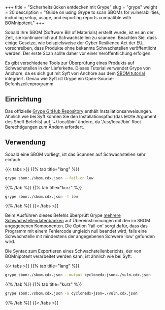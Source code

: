 +++
title = "Sicherheitslücken entdecken mit Grype"
slug = "grype"
weight = 20
description = "Guide on using Grype to scan SBOMs for vulnerabilities, including setup, usage, and exporting reports compatible with BOMnipotent."
+++

Sobald Ihre SBOM (Software Bill of Materials) erstellt wurde, ist es an der Zeit, sie kontinuierlich auf Schwachstellen zu scannen. Beachten Sie, dass einige Gesetze, wie beispielsweise der Cyber Resilience Act der EU, vorschreiben, dass Produkte ohne bekannte Schwachstellen veröffentlicht werden. Der erste Scan sollte daher vor einer Veröffentlichung erfolgen.

Es gibt verschiedene Tools zur Überprüfung eines Produkts auf Schwachstellen in der Lieferkette. Dieses Tutorial verwendet Grype von Anchore, da es sich gut mit Syft von Anchore aus dem [SBOM tutorial](/de/integration/syft) integriert. Genau wie Syft ist Grype ein Open-Source-Befehlszeilenprogramm.

## Einrichtung

Das offizielle [Grype GitHub Repository](https://github.com/anchore/grype#installation) enthält Installationsanweisungen. Ähnlich wie bei Syft können Sie den Installationspfad (das letzte Argument des Shell-Befehls) auf '~/.local/bin' ändern, da '/usr/local/bin' Root-Berechtigungen zum Ändern erfordert.

## Verwendung

Sobald eine SBOM vorliegt, ist das Scannen auf Schwachstellen sehr einfach:

{{< tabs >}}
{{% tab title="lang" %}}
```bash
grype sbom:./sbom.cdx.json --fail-on low
```
{{% /tab %}}
{{% tab title="kurz" %}}
```bash
grype sbom:./sbom.cdx.json -f low
```
{{% /tab %}}
{{< /tabs >}}


Beim Ausführen dieses Befehls überprüft Grype  [mehrere Schwachstellendatenbanken](https://github.com/anchore/grype?tab=readme-ov-file#grypes-database) auf Übereinstimmungen mit den im SBOM angegebenen Komponenten. Die Option 'fail-on' sorgt dafür, dass das Programm mit einem Fehlercode ungleich null beendet wird, falls eine Schwachstelle mit mindestens der angegebenen Schwere 'low' gefunden wird.

Die Syntax zum Exportieren eines Schwachstellenberichts, der von BOMnipotent verarbeitet werden kann, ist ähnlich wie bei Syft:

{{< tabs >}}
{{% tab title="lang" %}}
```bash
grype sbom:./sbom.cdx.json --output cyclonedx-json=./vuln.cdx.json
```
{{% /tab %}}
{{% tab title="kurz" %}}
```bash
grype sbom:./sbom.cdx.json -o cyclonedx-json=./vuln.cdx.json
```
{{% /tab %}}
{{< /tabs >}}
